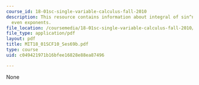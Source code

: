 ```yaml
---
course_id: 18-01sc-single-variable-calculus-fall-2010
description: This resource contains information about integral of sin^n(x) cos^m(x),
  even exponents.
file_location: /coursemedia/18-01sc-single-variable-calculus-fall-2010/c049421971b16bfee16828e88ea87496_MIT18_01SCF10_Ses69b.pdf
file_type: application/pdf
layout: pdf
title: MIT18_01SCF10_Ses69b.pdf
type: course
uid: c049421971b16bfee16828e88ea87496

---
```

None